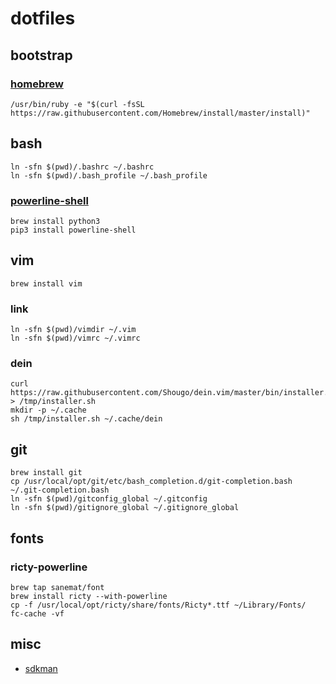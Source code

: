 dotfiles
===

## bootstrap

### [homebrew](https://brew.sh/index_ja)

    /usr/bin/ruby -e "$(curl -fsSL https://raw.githubusercontent.com/Homebrew/install/master/install)"

## bash

    ln -sfn $(pwd)/.bashrc ~/.bashrc
    ln -sfn $(pwd)/.bash_profile ~/.bash_profile

### [powerline-shell](https://github.com/b-ryan/powerline-shell)

    brew install python3
    pip3 install powerline-shell

## vim

    brew install vim

### link

    ln -sfn $(pwd)/vimdir ~/.vim
    ln -sfn $(pwd)/vimrc ~/.vimrc

### dein

    curl https://raw.githubusercontent.com/Shougo/dein.vim/master/bin/installer.sh > /tmp/installer.sh
    mkdir -p ~/.cache
    sh /tmp/installer.sh ~/.cache/dein

## git

    brew install git
    cp /usr/local/opt/git/etc/bash_completion.d/git-completion.bash ~/.git-completion.bash
    ln -sfn $(pwd)/gitconfig_global ~/.gitconfig
    ln -sfn $(pwd)/gitignore_global ~/.gitignore_global

## fonts

### ricty-powerline

    brew tap sanemat/font
    brew install ricty --with-powerline
    cp -f /usr/local/opt/ricty/share/fonts/Ricty*.ttf ~/Library/Fonts/
    fc-cache -vf

## misc
* [sdkman](https://sdkman.io/)
